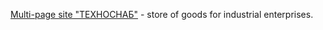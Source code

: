 <a href = "https://victor-tsisar.github.io/tehnoSnab/index.html">Multi-page site "ТЕХНОСНАБ"</a> - store of goods for industrial enterprises.